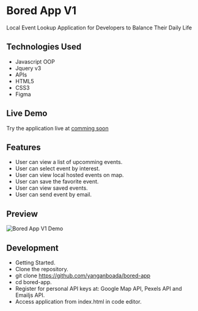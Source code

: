 # Bored App V1
Local Event Lookup Application for Developers to Balance Their Daily Life

## Technologies Used

- Javascript OOP
- Jquery v3
- APIs
- HTML5
- CSS3
- Figma

## Live Demo

Try the application live at [comming soon](https://yanganboada.com)

## Features

- User can view a list of upcomming events.
- User can select event by interest.
- User can view local hosted events on map.
- User can save the favorite event.
- User can view saved events.
- User can send event by email.

## Preview

![Bored App V1 Demo](#)

## Development

- Getting Started.
- Clone the repository.
- git clone https://github.com/yanganboada/bored-app
- cd bored-app.
- Register for personal API keys at: Google Map API, Pexels API and Emailjs API.
- Access application from index.html in code editor.
